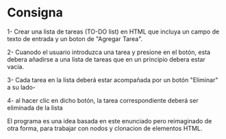 # Consigna

1- Crear una lista de tareas (TO-DO list) en HTML que incluya un campo de texto de entrada y un
boton de "Agregar Tarea".

2- Cuanodo el usuario introduzca una tarea y presione en el botón, esta debera añadirse a una lista de
tareas que en un principio debera estar vacia.

3- Cada tarea en la lista deberá estar acompañada por un botón "Eliminar" a su lado-

4- al hacer clic en dicho botón, la tarea correspondiente deberá ser eliminada de la lista

El programa es una idea basada en este enunciado pero
reimaginado de otra forma, para trabajar con nodos y
clonacion de elementos HTML. 
